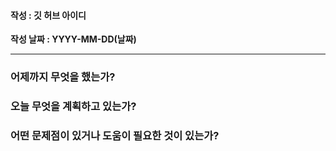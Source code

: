 #### 작성 : 깃 허브 아이디
**작성 날짜 : YYYY-MM-DD(날짜)**

---
### 어제까지 무엇을 했는가?


### 오늘 무엇을 계획하고 있는가?


### 어떤 문제점이 있거나 도움이 필요한 것이 있는가?